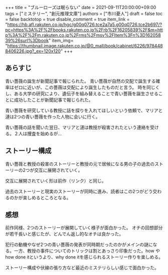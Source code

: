 +++
title = "ブルーローズは眠らない"
date = 2021-09-11T20:00:00+09:00
tags = ["ミステリー", "創元推理文庫"]
authors = ["市川憂人"]
draft = false
toc = false
backtotop = true
disable_comment = true
item_link = "https://hb.afl.rakuten.co.jp/hgc/g00q0726.tce2a7a5.g00q0726.tce2b697/?pc=https%3A%2F%2Fbooks.rakuten.co.jp%2Frb%2F16205839%2F&m=http%3A%2F%2Fm.rakuten.co.jp%2Frms%2Fmsv%2FItem%3Fn%3D16205839%26surl%3Dbook"
item_img= "https://thumbnail.image.rakuten.co.jp/@0_mall/book/cabinet/6226/9784488406226.jpg?_ex=120x120"
+++

## あらすじ
青い薔薇の誕生が新聞記事で報じられた。
青い薔薇が自然の交配で誕生する確率はゼロに近いが、この薔薇は交配により誕生したものだと言う。
時を同じくし、ある大学の研究により、遺伝子を組み替えることで青い薔薇を誕生させることに成功したことが新聞記事で報じられた。

青い薔薇を研究している教授に話を探りを入れてほしいという依頼で、マリアと漣は2つの青い薔薇を作った人物に会いに行く。

青い薔薇の話を聞いた翌日、マリアと漣は教授が殺害されたという連絡を受ける。２人は捜査を始めるが...

## ストーリー構成
青い薔薇と教授の殺害のストーリーと教授の元で居候になる男の子の過去のストーリーの2つが交互に展開されていく。

交互に展開されていく形は前作（リンク）と同じ。

過去のストーリーと現実のストーリーが同時に進み、読者はこの2つがどう交わるのかが楽しめるところとなる。

## 感想
前作同様、2つのストーリーが展開していく様子が面白かった。
オチの回想部分が若干長いと感じたが、どんでん返し的なオチは良かった。

犯行の動機やなぜ2つの青い薔薇の発表が同時期だったのかがメインの謎になる。一方、教授の事件についてのトリックは割とあっさり印象だった。how やhow done itというより、why done itを感じられるストーリー作りを楽しめる。

ストーリー構成や伏線の張り方など最近のミステリらしい感じで面白かった。


